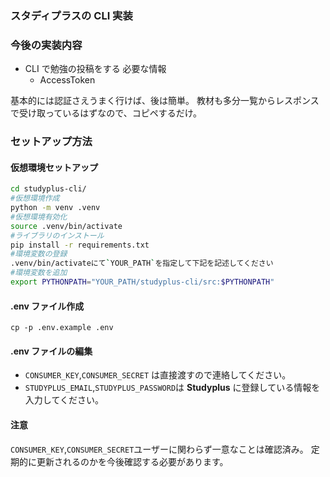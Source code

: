 ### スタディプラスの CLI 実装

### 今後の実装内容

- CLI で勉強の投稿をする
  必要な情報
  - AccessToken

基本的には認証さえうまく行けば、後は簡単。
教材も多分一覧からレスポンスで受け取っているはずなので、コピペするだけ。

### セットアップ方法

#### 仮想環境セットアップ

```bash
cd studyplus-cli/
#仮想環境作成
python -m venv .venv
#仮想環境有効化
source .venv/bin/activate
#ライブラリのインストール
pip install -r requirements.txt
#環境変数の登録
.venv/bin/activateにて`YOUR_PATH`を指定して下記を記述してください
#環境変数を追加
export PYTHONPATH="YOUR_PATH/studyplus-cli/src:$PYTHONPATH"
```

#### .env ファイル作成

```
cp -p .env.example .env
```

#### .env ファイルの編集

- `CONSUMER_KEY`,`CONSUMER_SECRET` は直接渡すので連絡してください。
- `STUDYPLUS_EMAIL`,`STUDYPLUS_PASSWORD`は **Studyplus** に登録している情報を入力してください。

#### 注意

`CONSUMER_KEY`,`CONSUMER_SECRET`ユーザーに関わらず一意なことは確認済み。
定期的に更新されるのかを今後確認する必要があります。
